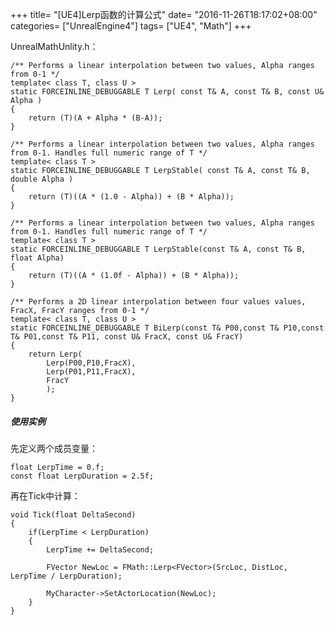 +++
title= "[UE4]Lerp函数的计算公式"
date= "2016-11-26T18:17:02+08:00"
categories= ["UnrealEngine4"]
tags= ["UE4", "Math"]
+++


UnrealMathUnlity.h：

    /** Performs a linear interpolation between two values, Alpha ranges from 0-1 */
    template< class T, class U > 
    static FORCEINLINE_DEBUGGABLE T Lerp( const T& A, const T& B, const U& Alpha )
    {
        return (T)(A + Alpha * (B-A));
    }

    /** Performs a linear interpolation between two values, Alpha ranges from 0-1. Handles full numeric range of T */
    template< class T > 
    static FORCEINLINE_DEBUGGABLE T LerpStable( const T& A, const T& B, double Alpha )
    {
        return (T)((A * (1.0 - Alpha)) + (B * Alpha));
    }

    /** Performs a linear interpolation between two values, Alpha ranges from 0-1. Handles full numeric range of T */
    template< class T >
    static FORCEINLINE_DEBUGGABLE T LerpStable(const T& A, const T& B, float Alpha)
    {
        return (T)((A * (1.0f - Alpha)) + (B * Alpha));
    }

    /** Performs a 2D linear interpolation between four values values, FracX, FracY ranges from 0-1 */
    template< class T, class U > 
    static FORCEINLINE_DEBUGGABLE T BiLerp(const T& P00,const T& P10,const T& P01,const T& P11, const U& FracX, const U& FracY)
    {
        return Lerp(
            Lerp(P00,P10,FracX),
            Lerp(P01,P11,FracX),
            FracY
            );
    }
    
##### 使用实例
先定义两个成员变量：

    float LerpTime = 0.f;
    const float LerpDuration = 2.5f;

再在Tick中计算：

    void Tick(float DeltaSecond)
    {
        if(LerpTime < LerpDuration)
        {
            LerpTime += DeltaSecond;
            
            FVector NewLoc = FMath::Lerp<FVector>(SrcLoc, DistLoc, LerpTime / LerpDuration);
        
            MyCharacter->SetActorLocation(NewLoc);
        }
    }